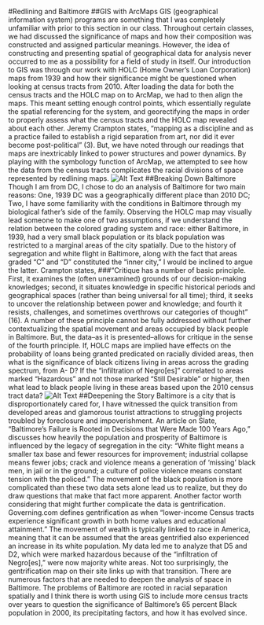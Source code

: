 #Redlining and Baltimore
##GIS with ArcMaps
GIS (geographical information system) programs are something that I was completely unfamiliar with prior to this section in our class. Throughout certain classes, we had discussed the significance of maps and how their composition was constructed and assigned particular meanings. However, the idea of constructing and presenting spatial of geographical data for analysis never occurred to me as a possibility for a field of study in itself. Our introduction to GIS was through our work with HOLC (Home Owner’s Loan Corporation) maps from 1939 and how their significance might be questioned when looking at census tracts from 2010. After loading the data for both the census tracts and the HOLC map on to ArcMap, we had to then align the maps. This meant setting enough control points, which essentially regulate the spatial referencing for the system, and georectifying the maps in order to properly assess what the census tracts and the HOLC map revealed about each other. Jeremy Crampton states, “mapping as a discipline and as a practice failed to establish a rigid separation from art, nor did it ever become post-political” (3). But, we have noted through our readings that maps are inextricably linked to power structures and power dynamics. By playing with the symbology function of ArcMap, we attempted to see how the data from the census tracts complicates the racial divisions of space represented by redlining maps.
![Alt Text]()
##Breaking Down Baltimore
Though I am from DC, I chose to do an analysis of Baltimore for two main reasons: One, 1939 DC was a geographically different place than 2010 DC; Two, I have some familiarity with the conditions in Baltimore through my biological father’s side of the family. Observing the HOLC map may visually lead someone to make one of two assumptions, if we understand the relation between the colored grading system and race: either Baltimore, in 1939, had a very small black population or its black population was restricted to a marginal areas of the city spatially. Due to the history of segregation and white flight in Baltimore, along with the fact that areas graded “C” and “D” constituted the “inner city,” I would be inclined to argue the latter. Crampton states,
###“Critique has a number of basic principle. First, it examines the (often unexamined) grounds of our decision-making knowledges; second, it situates knowledge in specific historical periods and geographical spaces (rather than being universal for all time); third, it seeks to uncover the relationship between power and knowledge; and fourth it resists, challenges, and sometimes overthrows our categories of thought” (16).
A number of these principle cannot be fully addressed without further contextualizing the spatial movement and areas occupied by black people in Baltimore. But, the data–as it is presented–allows for critique in the sense of the fourth principle. If, HOLC maps are implied have effects on the probability of loans being granted predicated on racially divided areas, then what is the significance of black citizens living in areas across the grading spectrum, from A- D? If the “infiltration of Negro[es]” correlated to areas marked “Hazardous” and not those marked “Still Desirable” or higher, then what lead to black people living in these areas based upon the 2010 census tract data? 
![Alt Text]()
##Deepening the Story
Baltimore is a city that is disproportionately cared for, I have witnessed the quick transition from developed areas and glamorous tourist attractions to struggling projects troubled by foreclosure and impoverishment. An article on Slate, “Baltimore’s Failure is Rooted in Decisions that Were Made 100 Years Ago,” discusses how heavily the population and prosperity of Baltimore is influenced by the legacy of segregation in the city: “White flight means a smaller tax base and fewer resources for improvement; industrial collapse means fewer jobs; crack and violence means a generation of ‘missing’ black men, in jail or in the ground; a culture of police violence means constant tension with the policed.” The movement of the black population is more complicated than these two data sets alone lead us to realize, but they do draw questions that make that fact more apparent. Another factor worth considering that might further complicate the data is gentrification. Governing.com defines gentrification as when “lower-income Census tracts experience significant growth in both home values and educational attainment.” The movement of wealth is typically linked to race in America, meaning that it can be assumed that the areas gentrified also experienced an increase in its white population. My data led me to analyze that D5 and D2, which were marked hazardous because of the “infiltration of Negro[es],” were now majority white areas. Not too surprisingly, the gentrification map on their site links up with that transition. There are numerous factors that are needed to deepen the analysis of space in Baltimore. The problems of Baltimore are rooted in racial separation spatially and I think there is worth using GIS to include more census tracts over years to question the significance of Baltimore’s 65 percent Black population in 2000, its precipitating factors, and how it has evolved since.  
